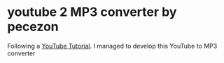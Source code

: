 # youtube 2 MP3 converter by pecezon
Following a [YouTube Tutorial](https://youtube.com/playlist?list=PLtMugc7g4Gaq1FdZMF3BUTQPxVxYQP_Ls&si=ARWhK-v2NOKyYvm4). I managed to develop this YouTube to MP3 converter
